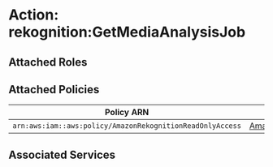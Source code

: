 # Action: rekognition:GetMediaAnalysisJob

## Attached Roles

## Attached Policies

| Policy ARN | Policy Name |
|------------|-------------|
| `arn:aws:iam::aws:policy/AmazonRekognitionReadOnlyAccess` | [AmazonRekognitionReadOnlyAccess](../policies.md#amazonrekognitionreadonlyaccess) |

## Associated Services


